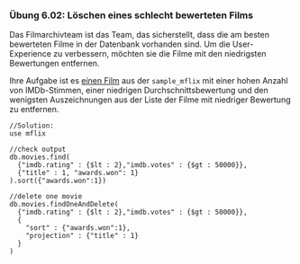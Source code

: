 ### Übung 6.02: Löschen eines schlecht bewerteten Films
Das Filmarchivteam ist das Team, das sicherstellt, dass die am besten bewerteten Filme 
in der Datenbank vorhanden sind. Um die User-Experience zu verbessern, möchten sie 
die Filme mit den niedrigsten Bewertungen entfernen. 

Ihre Aufgabe ist es <u>einen Film</u> aus der <code>sample_mflix</code> mit einer hohen Anzahl von IMDb-Stimmen, 
einer niedrigen Durchschnittsbewertung und den wenigsten Auszeichnungen aus der Liste 
der Filme mit niedriger Bewertung zu entfernen. 

```
//Solution: 
use mflix

//check output
db.movies.find(
  {"imdb.rating" : {$lt : 2},"imdb.votes" : {$gt : 50000}},
  {"title" : 1, "awards.won": 1}
).sort({"awards.won":1})

//delete one movie
db.movies.findOneAndDelete(
  {"imdb.rating" : {$lt : 2},"imdb.votes" : {$gt : 50000}},
  {
    "sort" : {"awards.won":1},
    "projection" : {"title" : 1}
  }
)
```